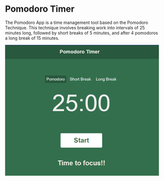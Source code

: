 # Pomodoro Timer

The Pomodoro App is a time management tool based on the Pomodoro Technique. This technique involves breaking work into intervals of 25 minutes long, followed by short breaks of 5 minutes, and after 4 pomodoros a long break of 15 minutes.

![Pomodoro App](assets/pomodoro-app.png)
